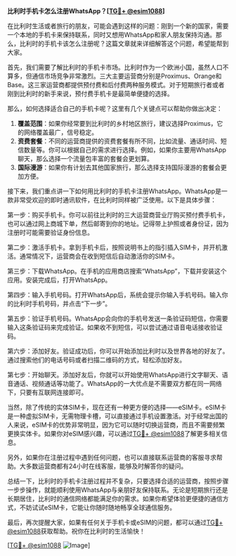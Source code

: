 **比利时手机卡怎么注册WhatsApp？[[TG💪+ @esim1088](https://t.me/s/esim1088)]**

在比利时生活或者旅行的朋友，可能会遇到这样的问题：刚到一个新的国家，需要一个本地的手机卡来保持联系，同时又想用WhatsApp和家人朋友保持沟通。那么，比利时的手机卡该怎么注册呢？这篇文章就来详细解答这个问题，希望能帮到大家。

首先，我们需要了解比利时的手机卡市场。比利时作为一个欧洲小国，虽然人口不算多，但通信市场竞争非常激烈。三大主要运营商分别是Proximus、Orange和Base。这三家运营商都提供预付费和后付费两种服务模式。对于短期旅行者或者刚到比利时的新手来说，预付费手机卡是最简单便捷的选择。

那么，如何选择适合自己的手机卡呢？这里有几个关键点可以帮助你做出决定：

1. **覆盖范围**：如果你经常要到比利时的乡村地区旅行，建议选择Proximus，它的网络覆盖最广，信号稳定。
2. **资费套餐**：不同的运营商提供的资费套餐有所不同，比如流量、通话时间、短信数量等。你可以根据自己的需求进行选择。例如，如果你主要用WhatsApp聊天，那么选择一个流量包丰富的套餐会更划算。
3. **国际漫游**：如果你有计划去其他国家旅行，那么选择支持国际漫游的套餐会更加方便。

接下来，我们重点讲一下如何用比利时的手机卡注册WhatsApp。WhatsApp是一款非常受欢迎的即时通讯软件，在比利时同样被广泛使用。以下是具体步骤：

第一步：购买手机卡。你可以前往比利时的三大运营商营业厅购买预付费手机卡，也可以通过网上商城下单，然后邮寄到你的地址。记得带上护照或者身份证，因为注册时可能需要验证身份信息。

第二步：激活手机卡。拿到手机卡后，按照说明书上的指引插入SIM卡，并开机激活。通常情况下，运营商会在收到短信后自动激活你的SIM卡。

第三步：下载WhatsApp。在手机的应用商店搜索“WhatsApp”，下载并安装这个应用。安装完成后，打开WhatsApp。

第四步：输入手机号码。打开WhatsApp后，系统会提示你输入手机号码。输入你的比利时手机号码，并点击“下一步”。

第五步：验证手机号码。WhatsApp会向你的手机号发送一条验证码短信，你需要输入这条验证码来完成验证。如果收不到短信，可以尝试通过语音电话接收验证码。

第六步：添加好友。验证成功后，你可以开始添加比利时以及世界各地的好友了。通过搜索他们的电话号码或者扫描二维码的方式，轻松添加好友。

第七步：开始聊天。添加好友后，你就可以开始使用WhatsApp进行文字聊天、语音通话、视频通话等功能了。WhatsApp的一大优点是不需要双方都在同一网络下，只要有互联网连接即可。

当然，除了传统的实体SIM卡，现在还有一种更方便的选择——eSIM卡。eSIM卡是一种虚拟SIM卡，无需物理卡槽，可以直接通过手机设置激活。对于经常出国的人来说，eSIM卡的优势非常明显，因为它可以随时切换运营商，而且不需要频繁更换实体卡。如果你对eSIM感兴趣，可以通过[TG💪+ @esim1088](https://t.me/s/esim1088)了解更多相关信息。

另外，如果你在注册过程中遇到任何问题，也可以直接联系运营商的客服寻求帮助。大多数运营商都有24小时在线客服，能够及时解答你的疑问。

总结一下，比利时的手机卡注册过程并不复杂，只要选择合适的运营商，按照步骤一步步操作，就能顺利使用WhatsApp与亲朋好友保持联系。无论是短期旅行还是长期居住，比利时的通信网络都能满足你的需求。如果你希望体验更便捷的通信方式，不妨试试eSIM卡，它能让你随时随地畅享全球通信服务。

最后，再次提醒大家，如果有任何关于手机卡或eSIM的问题，都可以通过[TG💪+ @esim1088](https://t.me/s/esim1088)获取帮助。祝你在比利时的生活愉快！

[[TG💪+ @esim1088](https://t.me/s/esim1088) ![Image](https://i.postimg.cc/4NQfJmqS/Snipaste-2025-05-13-00-14-12.png)]